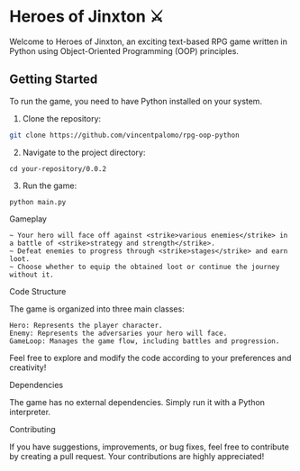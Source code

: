 # Heroes of Jinxton ⚔

Welcome to Heroes of Jinxton, an exciting text-based RPG game written in Python using Object-Oriented Programming (OOP) principles.

## Getting Started

To run the game, you need to have Python installed on your system.

1. Clone the repository:

```bash
git clone https://github.com/vincentpalomo/rpg-oop-python
```

2. Navigate to the project directory:

```
cd your-repository/0.0.2
```

3. Run the game:

```
python main.py
```

Gameplay

    ~ Your hero will face off against <strike>various enemies</strike> in a battle of <strike>strategy and strength</strike>.
    ~ Defeat enemies to progress through <strike>stages</strike> and earn loot.
    ~ Choose whether to equip the obtained loot or continue the journey without it.

Code Structure

The game is organized into three main classes:

    Hero: Represents the player character.
    Enemy: Represents the adversaries your hero will face.
    GameLoop: Manages the game flow, including battles and progression.

Feel free to explore and modify the code according to your preferences and creativity!

Dependencies

The game has no external dependencies. Simply run it with a Python interpreter.

Contributing

If you have suggestions, improvements, or bug fixes, feel free to contribute by creating a pull request. Your contributions are highly appreciated!

